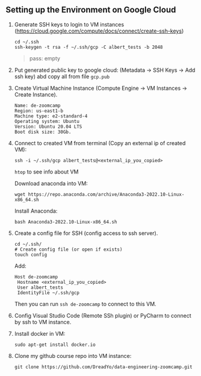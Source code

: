 ## Setting up the Environment on Google Cloud
1. Generate SSH keys to login to VM instances
(https://cloud.google.com/compute/docs/connect/create-ssh-keys)
    ```
    cd ~/.ssh
    ssh-keygen -t rsa -f ~/.ssh/gcp -C albert_tests -b 2048
    ```
    > pass: empty
2. Put generated public key to google cloud:
(Metadata -> SSH Keys -> Add ssh key) abd copy all from file `gcp.pub`
3. Create Virtual Machine Instance (Compute Engine -> VM Instances -> Create Instance).
    ```text
    Name: de-zoomcamp
    Region: us-east1-b
    Machine type: e2-standard-4
    Operating system: Ubuntu
    Version: Ubuntu 20.04 LTS
    Boot disk size: 30Gb.
    ```    
4. Connect to created VM from terminal (Copy an external ip of created VM): 
    ```
    ssh -i ~/.ssh/gcp albert_tests@<external_ip_you_copied>
    ```
   `htop` to see info about VM
   
   Download anaconda into VM:
   ```
   wget https://repo.anaconda.com/archive/Anaconda3-2022.10-Linux-x86_64.sh
   ```
   Install Anaconda:
   ```
   bash Anaconda3-2022.10-Linux-x86_64.sh
   ```
5. Create a config file for SSH (config access to ssh server).
   ```
   cd ~/.ssh/
   # Create config file (or open if exists)
   touch config
   ```
   Add:
   ```
   Host de-zoomcamp
    Hostname <external_ip_you_copied>
    User albert_tests
    IdentityFile ~/.ssh/gcp
   ```
   Then you can run `ssh de-zoomcamp` to connect to this VM.
   
6.  Config Visual Studio Code (Remote SSh plugin) or PyCharm to connect by ssh to VM instance.

7. Install docker in VM:
    ```
    sudo apt-get install docker.io
    ```
8. Clone my github course repo into VM instance:
    ```
    git clone https://github.com/DreadYo/data-engineering-zoomcamp.git
    ```
   
   


